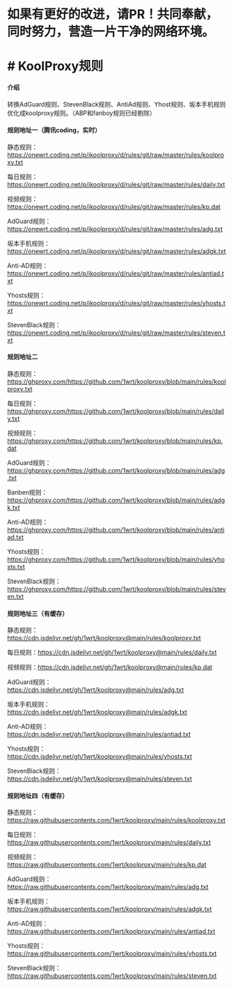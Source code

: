 
# 如果有更好的改进，请PR！共同奉献，同时努力，营造一片干净的网络环境。

# # KoolProxy规则

#### 介绍
转换AdGuard规则、StevenBlack规则、AntiAd规则、Yhost规则、坂本手机规则优化成koolproxy规则。（ABP和fanboy规则已经剔除）


#### 规则地址一（腾讯coding，实时）

静态规则：https://onewrt.coding.net/p/ikoolproxy/d/rules/git/raw/master/rules/koolproxy.txt

每日规则：https://onewrt.coding.net/p/ikoolproxy/d/rules/git/raw/master/rules/daily.txt

视频规则：https://onewrt.coding.net/p/ikoolproxy/d/rules/git/raw/master/rules/kp.dat

AdGuard规则：https://onewrt.coding.net/p/ikoolproxy/d/rules/git/raw/master/rules/adg.txt 

坂本手机规则：https://onewrt.coding.net/p/ikoolproxy/d/rules/git/raw/master/rules/adgk.txt

Anti-AD规则：https://onewrt.coding.net/p/ikoolproxy/d/rules/git/raw/master/rules/antiad.txt

Yhosts规则：https://onewrt.coding.net/p/ikoolproxy/d/rules/git/raw/master/rules/yhosts.txt

StevenBlack规则：https://onewrt.coding.net/p/ikoolproxy/d/rules/git/raw/master/rules/steven.txt

#### 规则地址二

静态规则：https://ghproxy.com/https://github.com/1wrt/koolproxy/blob/main/rules/koolproxy.txt

每日规则：https://ghproxy.com/https://github.com/1wrt/koolproxy/blob/main/rules/daily.txt

视频规则：https://ghproxy.com/https://github.com/1wrt/koolproxy/blob/main/rules/kp.dat

AdGuard规则：https://ghproxy.com/https://github.com/1wrt/koolproxy/blob/main/rules/adg.txt 

Banben规则：https://ghproxy.com/https://github.com/1wrt/koolproxy/blob/main/rules/adgk.txt

Anti-AD规则：https://ghproxy.com/https://github.com/1wrt/koolproxy/blob/main/rules/antiad.txt

Yhosts规则：https://ghproxy.com/https://github.com/1wrt/koolproxy/blob/main/rules/yhosts.txt

StevenBlack规则：https://ghproxy.com/https://github.com/1wrt/koolproxy/blob/main/rules/steven.txt

#### 规则地址三（有缓存）

静态规则：https://cdn.jsdelivr.net/gh/1wrt/koolproxy@main/rules/koolproxy.txt

每日规则：https://cdn.jsdelivr.net/gh/1wrt/koolproxy@main/rules/daily.txt

视频规则：https://cdn.jsdelivr.net/gh/1wrt/koolproxy@main/rules/kp.dat

AdGuard规则：https://cdn.jsdelivr.net/gh/1wrt/koolproxy@main/rules/adg.txt 

坂本手机规则：https://cdn.jsdelivr.net/gh/1wrt/koolproxy@main/rules/adgk.txt

Anti-AD规则：https://cdn.jsdelivr.net/gh/1wrt/koolproxy@main/rules/antiad.txt

Yhosts规则：https://cdn.jsdelivr.net/gh/1wrt/koolproxy@main/rules/yhosts.txt

StevenBlack规则：https://cdn.jsdelivr.net/gh/1wrt/koolproxy@main/rules/steven.txt


#### 规则地址四（有缓存）

静态规则：https://raw.githubusercontents.com/1wrt/koolproxy/main/rules/koolproxy.txt

每日规则：https://raw.githubusercontents.com/1wrt/koolproxy/main/rules/daily.txt

视频规则：https://raw.githubusercontents.com/1wrt/koolproxy/main/rules/kp.dat

AdGuard规则：https://raw.githubusercontents.com/1wrt/koolproxy/main/rules/adg.txt 

坂本手机规则：https://raw.githubusercontents.com/1wrt/koolproxy/main/rules/adgk.txt

Anti-AD规则：https://raw.githubusercontents.com/1wrt/koolproxy/main/rules/antiad.txt

Yhosts规则：https://raw.githubusercontents.com/1wrt/koolproxy/main/rules/yhosts.txt

StevenBlack规则：https://raw.githubusercontents.com/1wrt/koolproxy/main/rules/steven.txt
